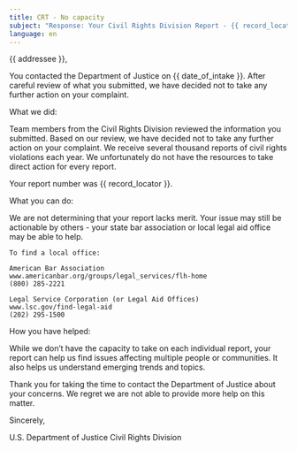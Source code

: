```yaml
---
title: CRT - No capacity
subject: "Response: Your Civil Rights Division Report - {{ record_locator }} from the {{ section_name }} Section"
language: en
---
```

{{ addressee }},

You contacted the Department of Justice on {{ date_of_intake }}. After careful review of what you submitted, we have decided not to take any further action on your complaint.

What we did:

Team members from the Civil Rights Division reviewed the information you submitted.  Based on our review, we have decided not to take any further action on your complaint.  We receive several thousand reports of civil rights violations each year.  We unfortunately do not have the resources to take direct action for every report.

Your report number was {{ record_locator }}.

What you can do:

We are not determining that your report lacks merit. Your issue may still be actionable by others - your state bar association or local legal aid office may be able to help.

    To find a local office:

    American Bar Association
    www.americanbar.org/groups/legal_services/flh-home
    (800) 285-2221

    Legal Service Corporation (or Legal Aid Offices)
    www.lsc.gov/find-legal-aid
    (202) 295-1500

How you have helped:

While we don’t have the capacity to take on each individual report, your report can help us find issues affecting multiple people or communities. It also helps us understand emerging trends and topics.

Thank you for taking the time to contact the Department of Justice about your concerns.  We regret we are not able to provide more help on this matter.

Sincerely,

U.S. Department of Justice
Civil Rights Division
